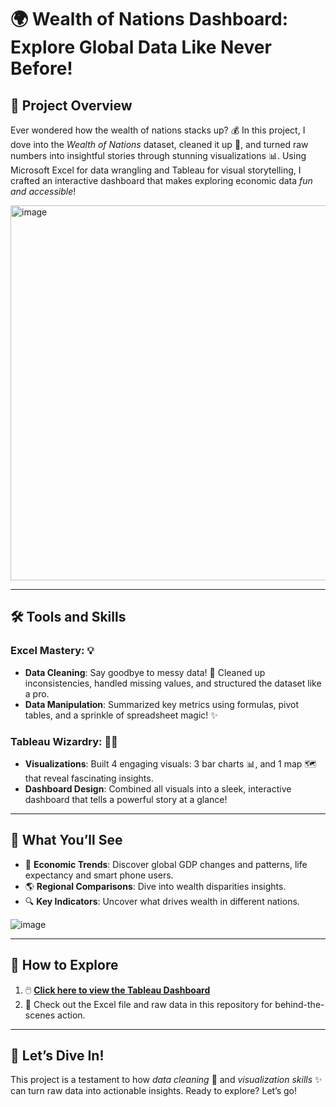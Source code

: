 # 🌍 Wealth of Nations Dashboard: Explore Global Data Like Never Before!  

## 🎯 Project Overview  
Ever wondered how the wealth of nations stacks up? 💰 In this project, I dove into the *Wealth of Nations* dataset, cleaned it up 🧹, and turned raw numbers into insightful stories through stunning visualizations 📊. Using Microsoft Excel for data wrangling and Tableau for visual storytelling, I crafted an interactive dashboard that makes exploring economic data *fun and accessible*!  


<img src="https://github.com/user-attachments/assets/98e5a03d-31ef-4bad-bffe-fdc565d5e7bc" alt="image" width="1000" height="600">



---

## 🛠️ Tools and Skills  
### Excel Mastery: 💡  
- **Data Cleaning**: Say goodbye to messy data! 🧽 Cleaned up inconsistencies, handled missing values, and structured the dataset like a pro.  
- **Data Manipulation**: Summarized key metrics using formulas, pivot tables, and a sprinkle of spreadsheet magic! ✨  

### Tableau Wizardry: 🧙‍♂️  
- **Visualizations**: Built 4 engaging visuals:  3 bar charts 📊, and 1 map 🗺️ that reveal fascinating insights.  
- **Dashboard Design**: Combined all visuals into a sleek, interactive dashboard that tells a powerful story at a glance!  

---

## 🌟 What You’ll See  
- 🧭 **Economic Trends**: Discover global GDP changes and patterns, life expectancy and smart phone users. 
- 🌎 **Regional Comparisons**: Dive into wealth disparities insights.  
- 🔍 **Key Indicators**: Uncover what drives wealth in different nations.  

![image](https://github.com/user-attachments/assets/9693384d-3f2b-4903-9589-d9c74479da70)


---

## 🚀 How to Explore  
1. 🖱️ **[Click here to view the Tableau Dashboard](https://public.tableau.com/app/profile/shahed.ali2592/viz/ProjectAssignment1-WealthofNationsExcelTableau/Dashboard1)**  
2. 📂 Check out the Excel file and raw data in this repository for behind-the-scenes action.  

---

## 🎉 Let’s Dive In!  
This project is a testament to how *data cleaning* 🧹 and *visualization skills* ✨ can turn raw data into actionable insights. Ready to explore? Let’s go!  
